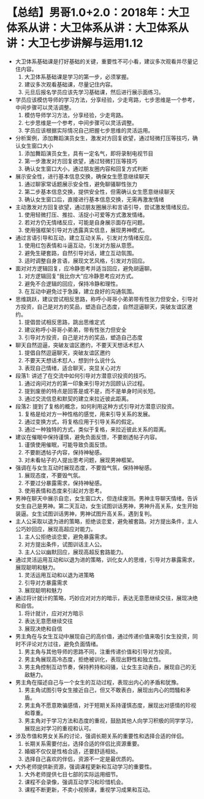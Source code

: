 # 【总结】男哥1.0+2.0：2018年：大卫体系从讲：大卫体系从讲：大卫体系从讲：大卫七步讲解与运用1.12

-   大卫体系基础课是打好基础的关键，重要性不可小看，建议多次观看并尽量记住内容。
    1.  大卫体系基础课是学习的第一步，必须掌握。
    2.  建议多次观看基础课，尽量记住内容。
    3.  元旦后报名学员应该先学习基础课，然后进行展示面练习。
-   学员应该模仿导师的学习方法，分享经验，少走弯路，七步思维是一个参考，中间步骤可以灵活调整。
    1.  模仿导师学习方法，分享经验，少走弯路。
    2.  七步思维是一个参考，中间步骤可以灵活调整。
    3.  学员应该根据实际情况自己把握七步思维的灵活运用。
-   分析案例，添加舞蹈演员女生，激发对方回复欲望，通过轻微打压等技巧，确认女生窗口大小
    1.  添加舞蹈演员女生，具有一定名气，即将录制电视节目
    2.  第一步激发对方回复欲望，通过轻微打压等技巧
    3.  确认女生窗口大小，通过朋友圈内容和回复方式判断
-   展示安全性，进行基本信息交换，确保女生愿意继续聊天
    1.  通过聊家常话题展示安全性，避免聊骚聊性张力
    2.  第二步基本信息交换，提供安全性，但需确认女生愿意继续聊天
    3.  确认女生窗口后，直接进行基本信息交换，无需再激发情绪
-   主动激发对方回复欲望，通过朋友圈展示和言语引导，尝试激发情绪反应。
    1.  使用轻微打压、推拉、活捉小可爱等方式激发情绪。
    2.  若对方仍无情绪反应，可能是自身展示面存在问题。
    3.  使用强框架引导对方透露真实信息，展现男神模式。
-   通过言语引导和互动，建立互动关系，引发对方情绪反应。
    1.  使用红包表情和斗逼互动，引发对方服从意愿。
    2.  避免生硬套路，自然引导对话，建立互动氛围。
    3.  适时调整自身言语，展现文艺风格，引发对方回应。
-   面对对方逻辑回复，应冷静思考并适当回应，避免胡逼聊。
    1.  对方逻辑回复“我比你大”应冷静思考应对方式。
    2.  避免不合逻辑的回应，保持冷静和理性。
    3.  在互动中避免过于急躁，建立良好的沟通氛围。
-   思维跳跃，建议尝试相反思路，称呼小哥哥小弟弟带有性张力但安全，引导对方投资，自己是对方的奖品，塑造自己态度，自然逗逼聊天，突破友谊区邀约。
    1.  提倡尝试相反思路，跳出思维定式
    2.  建议称呼小哥哥小弟弟，带有性张力但安全
    3.  引导对方投资，自己是对方的奖品，塑造自己态度
-   聊天自然逗逼，突破友谊区邀约，不要天天想话术怼人
    1.  提倡自然逗逼聊天，突破友谊区邀约
    2.  不要天天想话术怼人，想到什么说什么
    3.  表现自己情绪，适合聊天，突显关心对方
-   段落1: 讲述了在交流中如何引导对方潜意识投资的技巧。
    1.  通过询问对方的第一印象来引导对方回顾认识过程。
    2.  提到废册的特点是回答是或不是，而不是单身时间长短。
    3.  通过交流信息和默契的建立来拉近彼此距离。
-   段落2: 提到了复格的概念，如何利用这种方式引导对方潜意识投资。
    1.  复格是给对方一种性格的感觉，用来引导关系的发展。
    2.  通过变换方式，将复格应用于引导关系的假定。
    3.  通过一种独特的方式，类似于复格，来拉近彼此关系的距离。
-   建议在催眠中保持谨慎，避免负面反馈，不要剧透帖子内容。
    1.  谨慎使用催眠，可能导致负面反馈。
    2.  不要剧透帖子内容，保持神秘感。
    3.  对未看帖子的人提出思考问题，展现男神框架。
-   强调在与女生互动时展现态度，不要毁气氛，保持神秘感。
    1.  展现态度，不要毁气氛。
    2.  不要过分暴露需求，保持神秘感。
    3.  使用表情和态度来引起对方思考。
-   男神在聊天中展示自恋，女生窗口大，但连续废测。男神主导聊天情绪，告诉女生自己是男神。第二天互动，女生试图训话男神，男神升高关系，女生开始装逼。女生试图训话男神，男神试图升高关系，遇到复判。
-   主人公采取以退为进的策略，拒绝谈恋爱，避免被套路。对方提出条件，主人公巧妙回应，展现高超应对能力。
    1.  主人公拒绝谈恋爱，避免暴露需求。
    2.  对方提出条件，试图训话主人公。
    3.  主人公以幽默回应，展现高超反套路能力。
-   通过灵活运用互动和以退为进的策略，训化女人的思维，引导对方暴露需求，展现聪明和魅力。
    1.  灵活运用互动和以退为进策略
    2.  引导对方暴露需求
    3.  展现聪明和魅力
-   通过将计就计的策略，巧妙应对对方的暗示，表达无意愿继续交往，展现决绝和自信。
    1.  将计就计，应对对方暗示
    2.  表达无意愿继续交往
    3.  展现决绝和自信
-   男主角在与女生互动中展现自己的高价值，通过传递价值来吸引女生投资，同时不评论对方过往，避免负面情绪。
    1.  男主角与其他导师的思路不同，注重传递价值和引导对方投资。
    2.  男主角展现高冷态度，拒绝被训化，表现出野性和独立性。
    3.  男主角控制互动节奏，保持矜持和闷骚，让女生主动表白，展现自己的无敌魅力。
-   男主角在描述自己与一个女生的互动过程，表现出内心的矛盾和犹豫。
    1.  男主角试图引导女生接近自己，但又不敢表白，展现出内心的悶騷和矛盾。
    2.  男主角不愿意欺骗感情，对于短期关系持谨慎态度，展现出对感情的珍视和尊重。
    3.  男主角对于学习方法和态度的重视，鼓励其他人向学习积极的同学学习，展现出对学习的重视和认可。
-   涉及市值和男女关系的讨论，强调长期关系的重要性和选择合适的伴侣。
    1.  长期关系需要付出，选择合适的伴侣比资源重要。
    2.  婚姻不仅仅是性格合适，还要舒适相处。
    3.  选择自己喜欢的伴侣，资源不一定是最优质的。
-   大外老师提供新资源，强调课程更新和互动学习的重要性。
    1.  大外老师提供七目七部的实际运用细节。
    2.  课程不会录像，强调互动学习和珍惜机会。
    3.  课程不断更新，不卖小视频课，重视学习成果和互动。